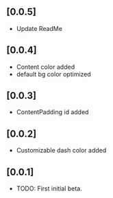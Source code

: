 ## [0.0.5]
 - Update ReadMe

## [0.0.4]

- Content color added
- default bg color optimized 

## [0.0.3]

- ContentPadding id added

## [0.0.2]

- Customizable dash color added

## [0.0.1]

- TODO: First initial beta.
